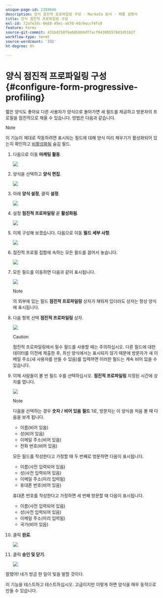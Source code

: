 ```yaml
---
unique-page-id: 2359646
description: 양식 점진적 프로파일링 구성 - Marketo 문서 - 제품 설명서
title: 양식 점진적 프로파일링 구성
exl-id: 72afe3dc-0688-45ec-ab70-4dc9accf4fc8
feature: Forms
source-git-commit: 431bd258f9a68bbb9df7acf043085578d3d91b1f
workflow-type: tm+mt
source-wordcount: '332'
ht-degree: 0%

---
```


# 양식 점진적 프로파일링 구성 {#configure-form-progressive-profiling}

짧은 양식도 좋아요 다른 사용자가 양식으로 돌아가면 새 필드를 제공하고 방문자의 프로필을 점진적으로 채울 수 있습니다. 방법은 다음과 같습니다.

>[!NOTE]
>
>이 기능이 제대로 작동하려면 표시되는 필드에 대해 양식 미리 채우기가 활성화되어 있는지 확인하고 [비활성화됨](/help/marketo/product-docs/demand-generation/forms/form-fields/disable-pre-fill-for-a-form-field.md) 숨김 필드.

1. 다음으로 이동 **마케팅 활동**.

   ![](assets/ma-1.png)

1. 양식을 선택하고 **양식 편집**.

   ![](assets/image2014-9-15-12-3a31-3a20.png)

1. 아래 **양식 설정**, 클릭 **설정**.

   ![](assets/image2014-9-15-12-3a31-3a29.png)

1. 설정 **점진적 프로파일링** 끝 **활성화됨**.

   ![](assets/image2014-9-15-12-3a31-3a47.png)

1. 이제 구성해 보겠습니다. 다음으로 이동 **필드 세부 사항**.

   ![](assets/image2014-9-15-12-3a31-3a55.png)

1. 점진적 프로필 집합에 속하는 모든 필드를 끌어서 놓습니다.

   ![](assets/image2014-9-15-12-3a32-3a3.png)

1. 모든 필드를 이동하면 다음과 같이 표시됩니다.

   ![](assets/image2014-9-15-12-3a32-3a12.png)

   >[!NOTE]
   >
   >의 외부에 있는 필드 **점진적 프로파일링** 상자가 채워져 있더라도 상자는 항상 양식에 표시됩니다.

1. 다음 항목 선택 **점진적 프로파일링** 상자.

   ![](assets/image2014-9-15-12-3a32-3a19.png)

   >[!CAUTION]
   >
   >점진적 프로파일링에서 필수 필드를 사용할 때는 주의하십시오. 다른 필드에 대한 데이터를 이전에 제출한 후, 최신 양식에서는 표시되지 않기 때문에 방문자가 새 이메일 주소(새 사용자를 만들 수 있음)를 입력하면 이러한 필드는 계속 비어 있을 수 있습니다.

1. 이제 사람들이 볼 빈 필드 수를 선택하십시오. **점진적 프로파일링** 지정된 시간에 상자를 엽니다.

   ![](assets/image2014-9-15-12-3a32-3a26.png)

   >[!NOTE]
   >
   >다음을 선택하는 경우 **숫자** **/** **비어 있음** **필드** 1로, 방문자는 이 양식을 처음 볼 때 다음을 보게 됩니다.
   >
   >* 이름(비어 있음)
   >* 성(비어 있음)
   >* 이메일 주소(비어 있음)
   >* 전화 번호(비어 있음)
   >
   >모든 필드를 작성한다고 가정할 때 두 번째로 방문하면 다음이 표시됩니다.
   >
   >* 이름(사전 입력되어 있음)
   >* 성(사전 입력되어 있음)
   >* 이메일 주소(미리 입력됨)
   >* 휴대폰 번호(비어 있음)
   >
   >휴대폰 번호를 작성한다고 가정하면 세 번째 방문할 때 다음이 표시됩니다.
   >
   >* 이름(사전 입력되어 있음)
   >* 성(사전 입력되어 있음)
   >* 이메일 주소(미리 입력됨)
   >* 국가(비어 있음)

1. 클릭 **완료**.

   ![](assets/image2014-9-15-12-3a33-3a35.png)

1. 클릭 **승인 및 닫기**.

   ![](assets/image2014-9-15-12-3a33-3a45.png)

잘했어! 네가 방금 한 일이 빛을 발할 것이다.

이 기능을 테스트하고 테스트하십시오. 고급이지만 이렇게 하면 양식을 매우 동적으로 만들 수 있습니다.
